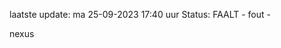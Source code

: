 laatste update: 
ma 25-09-2023 17:40   uur 
Status: FAALT - fout - 
<div class="service R">nexus</div>